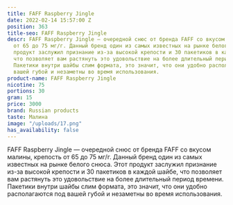 ```yaml
---
title: FAFF Raspberry Jingle
date: 2022-02-14 15:57:00 Z
position: 363
title-seo: FAFF Raspberry Jingle
descr: FAFF Raspberry Jingle — очередной снюс от бренда FAFF со вкусом малины, крепость
  от 65 до 75 мг/г. Данный бренд один из самых известных на рынке белого снюса. Этот
  продукт заслужил признание из-за высокой крепости и 30 пакетиков в каждой шайбе,
  что позволяет вам растянуть это удовольствие на более длительный период времени.
  Пакетики внутри шайбы слим формата, это значит, что они удобно располагаются под
  вашей губой и незаметны во время использования.
product-name: FAFF Raspberry Jingle
nicotine: 75
portions: 30
gram: 15
price: 3000
brand: Russian products
taste: Малина
image: "/uploads/17.png"
has_availability: false
---
```


FAFF Raspberry Jingle — очередной снюс от бренда FAFF со вкусом малины, крепость от 65 до 75 мг/г. Данный бренд один из самых известных на рынке белого снюса. Этот продукт заслужил признание из-за высокой крепости и 30 пакетиков в каждой шайбе, что позволяет вам растянуть это удовольствие на более длительный период времени. Пакетики внутри шайбы слим формата, это значит, что они удобно располагаются под вашей губой и незаметны во время использования.
